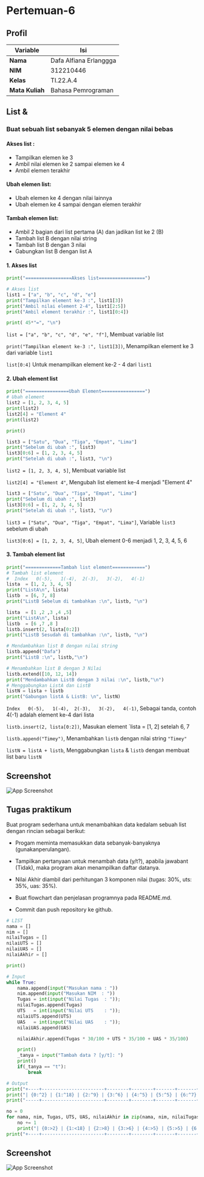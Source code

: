 
# Pertemuan-6

## Profil
| Variable | Isi |
| -------- | --- |
| **Nama** | Dafa Alfiana Erlanggga |
| **NIM** | 312210446 |
| **Kelas** | TI.22.A.4 |
| **Mata Kuliah** | Bahasa Pemrograman |

## List & 
### Buat sebuah list sebanyak 5 elemen dengan nilai bebas 
#### Akses list : 
- Tampilkan elemen ke 3
- Ambil nilai elemen ke 2 sampai elemen ke 4
- Ambil elemen terakhir
#### Ubah elemen list:
- Ubah elemen ke 4 dengan nilai lainnya
- Ubah elemen ke 4 sampai dengan elemen terakhir
#### Tambah elemen list:
- Ambil 2 bagian dari list pertama (A) dan jadikan list ke 2 (B)
- Tambah list B dengan nilai string
- Tambah list B dengan 3 nilai
- Gabungkan list B dengan list A

#### 1. Akses list
```Python
print("=================Akses list=================")

# Akses list
list1 = ["a", "b", "c", "d", "e"]
print("Tampilkan element ke-3 :", list1[3]) 
print("Ambil nilai element 2-4", list1[2:5])
print("Ambil element terakhir :", list1[0:4])

print( 45*"=", "\n")
```
`list = ["a", "b", "c", "d", "e", "f"]`, Membuat variable list

`print("Tampilkan element ke-3 :", list1[3])`, Menampilkan element ke 3 dari variable `list1`

`list[0:4]` Untuk menampilkan element ke-2 - 4 dari `list1`  

#### 2. Ubah element list
```Python
print("================Ubah Element================")
# Ubah element
list2 = [1, 2, 3, 4, 5]
print(list2)
list2[4] = "Element 4"
print(list2)

print()

list3 = ["Satu", "Dua", "Tiga", "Empat", "Lima"]
print("Sebelum di ubah :", list3)
list3[0:6] = [1, 2, 3, 4, 5]
print("Setelah di ubah :", list3, "\n")
```
`list2 = [1, 2, 3, 4, 5]`, Membuat variable list

`list2[4] = "Element 4"`, Mengubah list element ke-4 menjadi "Element 4"

```Python
list3 = ["Satu", "Dua", "Tiga", "Empat", "Lima"]
print("Sebelum di ubah :", list3)
list3[0:6] = [1, 2, 3, 4, 5]
print("Setelah di ubah :", list3, "\n")
```
`list3 = ["Satu", "Dua", "Tiga", "Empat", "Lima"]`, Variable `list3` sebelum di ubah

`list3[0:6] = [1, 2, 3, 4, 5]`, Ubah element 0-6 menjadi 1, 2, 3, 4, 5, 6  

#### 3. Tambah element list
```Python
print("=============Tambah list element============")
# Tambah list element
#  Index   0(-5),   1(-4),  2(-3),   3(-2),   4(-1) 
lista  = [1, 2, 3, 4, 5]
print("ListA\n", lista)
listb  = [6, 7, 8]
print("ListB Sebelum di tambahkan :\n", listb, "\n")

lista  = [1 ,2 ,3 ,4 ,5]
print("ListA\n", lista)
listb  = [6 ,7 ,8 ]
listb.insert(2, lista[0:2])  
print("ListB Sesudah di tambahkan :\n", listb, "\n")

# Mendambahkan list B dengan nilai string
listb.append("Dafa")
print("ListB :\n", listb,"\n")

# Menambahkan list B dengan 3 Nilai
listb.extend([10, 12, 14])
print("Mendambahkan ListB dengan 3 nilai :\n", listb,"\n")
# Menggabungkan ListA dan ListB 
listN = lista + listb
print("Gabungan listA & ListB: \n", listN)
```
`Index   0(-5),   1(-4),  2(-3),   3(-2),   4(-1)`, Sebagai tanda, contoh 4(-1) adalah element ke-4 dari lista

`listb.insert(2, lista[0:2])`, Masukan element `lista = [1, 2] setelah 6, 7

`listb.append("Timey")`, Menambahkan `listb` dengan nilai string `"Timey"`

`listN = listA + listb`, Menggabungkan `lista` & `listb` dengan membuat list baru `listN`

## Screenshot 

![App Screenshot](https://github.com/Angga674/Praktikum-4SA/blob/main/Gambar/SS%20Latihan%201.png)


## Tugas praktikum
Buat program sederhana untuk menambahkan data kedalam sebuah
list dengan rincian sebagai berikut:

- Progam meminta memasukkan data sebanyak-banyaknya (gunakanperulangan).

- Tampilkan pertanyaan untuk menambah data (y/t?), apabila jawabant (Tidak), maka program akan menampilkan daftar datanya.

- Nilai Akhir diambil dari perhitungan 3 komponen nilai (tugas: 30%, uts: 35%, uas: 35%).

- Buat flowchart dan penjelasan programnya pada README.md.

- Commit dan push repository ke github.
```Python
# LIST
nama = []
nim = []
nilaiTugas = []
nilaiUTS = []
nilaiUAS = []
nilaiAkhir = []

print()

# Input
while True:
    nama.append(input("Masukan nama : "))
    nim.append(input("Masukan NIM  : "))
    Tugas = int(input("Nilai Tugas  : ")); 
    nilaiTugas.append(Tugas)
    UTS   = int(input("Nilai UTS    : ")); 
    nilaiUTS.append(UTS)
    UAS   = int(input("Nilai UAS    : ")); 
    nilaiUAS.append(UAS)

    nilaiAkhir.append(Tugas * 30/100 + UTS * 35/100 + UAS * 35/100)

    print()
    _tanya = input("Tambah data ? [y/t]: ")
    print()
    if(_tanya == "t"):
        break

# Output
print("+----+-----------------------+--------+--------+-------+-------+---------+")
print("| {0:^2} | {1:^18} | {2:^9} | {3:^6} | {4:^5} | {5:^5} | {6:^7} |".format("No", "Nama", "NIM", "Tugas", "UTS", "UAS", "Akhir"))
print("-----+-----------------------+--------+--------+-------+-------+---------+")

no = 0
for nama, nim, Tugas, UTS, UAS, nilaiAkhir in zip(nama, nim, nilaiTugas, nilaiUTS, nilaiUAS, nilaiAkhir):
    no += 1    
    print("| {0:>2} | {1:<18} | {2:>8} | {3:>6} | {4:>5} | {5:>5} | {6:>7} |".format(no, nama, nim, Tugas, UTS, UAS, nilaiAkhir))
print("+----+-----------------------+--------+--------+-------+-------+---------+")
```
## Screenshot

![App Screenshot](https://github.com/Angga674/Praktikum-4SA/blob/main/Gambar/SS%20praktikum%20pertemuan%206.png)



